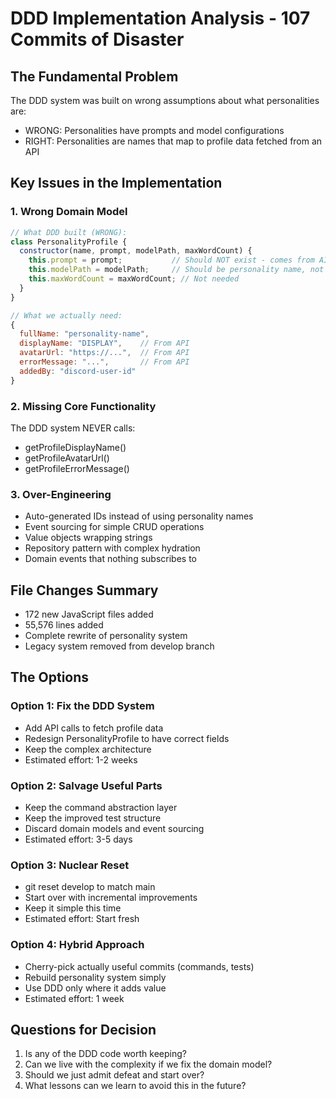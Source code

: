 # DDD Implementation Analysis - 107 Commits of Disaster

## The Fundamental Problem
The DDD system was built on wrong assumptions about what personalities are:
- WRONG: Personalities have prompts and model configurations
- RIGHT: Personalities are names that map to profile data fetched from an API

## Key Issues in the Implementation

### 1. Wrong Domain Model
```javascript
// What DDD built (WRONG):
class PersonalityProfile {
  constructor(name, prompt, modelPath, maxWordCount) {
    this.prompt = prompt;           // Should NOT exist - comes from AI service
    this.modelPath = modelPath;     // Should be personality name, not /profiles/name
    this.maxWordCount = maxWordCount; // Not needed
  }
}

// What we actually need:
{
  fullName: "personality-name",
  displayName: "DISPLAY",    // From API
  avatarUrl: "https://...",  // From API  
  errorMessage: "...",       // From API
  addedBy: "discord-user-id"
}
```

### 2. Missing Core Functionality
The DDD system NEVER calls:
- getProfileDisplayName()
- getProfileAvatarUrl()
- getProfileErrorMessage()

### 3. Over-Engineering
- Auto-generated IDs instead of using personality names
- Event sourcing for simple CRUD operations
- Value objects wrapping strings
- Repository pattern with complex hydration
- Domain events that nothing subscribes to

## File Changes Summary
- 172 new JavaScript files added
- 55,576 lines added
- Complete rewrite of personality system
- Legacy system removed from develop branch

## The Options

### Option 1: Fix the DDD System
- Add API calls to fetch profile data
- Redesign PersonalityProfile to have correct fields
- Keep the complex architecture
- Estimated effort: 1-2 weeks

### Option 2: Salvage Useful Parts
- Keep the command abstraction layer
- Keep the improved test structure
- Discard domain models and event sourcing
- Estimated effort: 3-5 days

### Option 3: Nuclear Reset
- git reset develop to match main
- Start over with incremental improvements
- Keep it simple this time
- Estimated effort: Start fresh

### Option 4: Hybrid Approach
- Cherry-pick actually useful commits (commands, tests)
- Rebuild personality system simply
- Use DDD only where it adds value
- Estimated effort: 1 week

## Questions for Decision
1. Is any of the DDD code worth keeping?
2. Can we live with the complexity if we fix the domain model?
3. Should we just admit defeat and start over?
4. What lessons can we learn to avoid this in the future?
